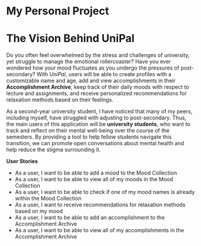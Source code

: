 # My Personal Project

# The Vision Behind UniPal

Do you often feel overwhelmed by the stress and challenges of university, yet struggle to manage the emotional rollercoaster? Have you ever wondered how your mood fluctuates as you undergo the pressures of post-secondary? With *UniPal*, users will be able to create profiles with a customizable name and age, add and view accomplishments in their **Accomplishment Archive**, keep track of their daily moods with respect to lecture and assignments, and receive personalized recommendations for relaxation methods based on their feelings. 

As a second-year university student, I have noticed that many of my peers, including myself, have struggled with adjusting to post-secondary. Thus, the main users of this application will be **university students**, who want to track and reflect on their mental well-being over the course of the semesters. By providing a tool to help fellow students navigate this transition, we can promote open conversations about mental health and help reduce the stigma surrounding it. 

**User Stories**
- As a user, I want to be able to add a mood to the Mood Collection
- As a user, I want to be able to view all of my moods in the Mood Collection
- As a user, I want to be able to check if one of my mood names is already within the Mood Collection
- As a user, I want to receive recommendations for relaxation methods based on my mood
- As a user, I want to be able to add an accomplishment to the Accomplishment Archive
- As a user, I want to be able to view all of my accomplishments in the Accomplishment Archive


  